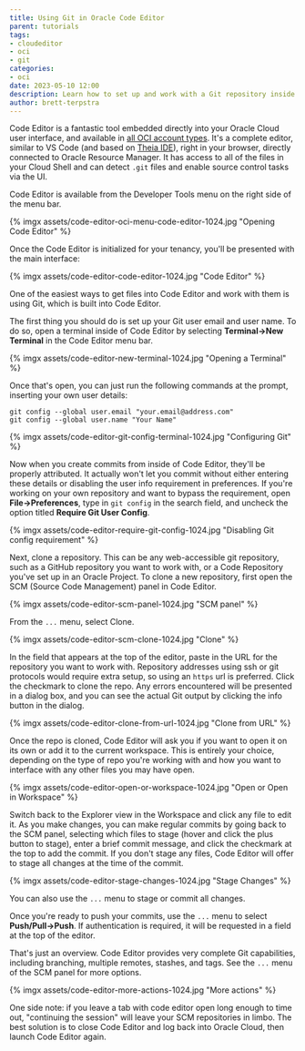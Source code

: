 ```yaml
---
title: Using Git in Oracle Code Editor
parent: tutorials
tags:
- cloudeditor
- oci
- git
categories:
- oci
date: 2023-05-10 12:00
description: Learn how to set up and work with a Git repository inside of Oracle Code Editor, included in your Oracle Cloud account
author: brett-terpstra
---
```

Code Editor is a fantastic tool embedded directly into your Oracle Cloud user interface, and available in [all OCI account types]({{site.urls.always_free}}). It's a complete editor, similar to VS Code (and based on [Theia IDE](https://theia-ide.org/)), right in your browser, directly connected to Oracle Resource Manager. It has access to all of the files in your Cloud Shell and can detect `.git` files and enable source control tasks via the UI.

Code Editor is available from the Developer Tools menu on the right side of the menu bar.

{% imgx assets/code-editor-oci-menu-code-editor-1024.jpg "Opening Code Editor" %}

Once the Code Editor is initialized for your tenancy, you'll be presented with the main interface:

{% imgx assets/code-editor-code-editor-1024.jpg "Code Editor" %}

One of the easiest ways to get files into Code Editor and work with them is using Git, which is built into Code Editor.

The first thing you should do is set up your Git user email and user name. To do so, open a terminal inside of Code Editor by selecting **Terminal->New Terminal** in the Code Editor menu bar. 

{% imgx assets/code-editor-new-terminal-1024.jpg "Opening a Terminal" %}

Once that's open, you can just run the following commands at the prompt, inserting your own user details:

```console
git config --global user.email "your.email@address.com"
git config --global user.name "Your Name"
```

{% imgx assets/code-editor-git-config-terminal-1024.jpg "Configuring Git" %}

Now when you create commits from inside of Code Editor, they'll be properly attributed. It actually won't let you commit without either entering these details or disabling the user info requirement in preferences. If you're working on your own repository and want to bypass the requirement, open **File->Preferences**, type in `git config` in the search field, and uncheck the option titled **Require Git User Config**.

{% imgx assets/code-editor-require-git-config-1024.jpg "Disabling Git config requirement" %}

Next, clone a repository. This can be any web-accessible git repository, such as a GitHub repository you want to work with, or a Code Repository you've set up in an Oracle Project. To clone a new repository, first open the SCM (Source Code Management) panel in Code Editor.

{% imgx assets/code-editor-scm-panel-1024.jpg "SCM panel" %}

From the `...` menu, select Clone.

{% imgx assets/code-editor-scm-clone-1024.jpg "Clone" %}

In the field that appears at the top of the editor, paste in the URL for the repository you want to work with. Repository addresses using ssh or git protocols would require extra setup, so using an `https` url is preferred. Click the checkmark to clone the repo. Any errors encountered will be presented in a dialog box, and you can see the actual Git output by clicking the info button in the dialog.

{% imgx assets/code-editor-clone-from-url-1024.jpg "Clone from URL" %}

Once the repo is cloned, Code Editor will ask you if you want to open it on its own or add it to the current workspace. This is entirely your choice, depending on the type of repo you're working with and how you want to interface with any other files you may have open.

{% imgx assets/code-editor-open-or-workspace-1024.jpg "Open or Open in Workspace" %}

Switch back to the Explorer view in the Workspace and click any file to edit it. As you make changes, you can make regular commits by going back to the SCM panel, selecting which files to stage (hover and click the plus button to stage), enter a brief commit message, and click the checkmark at the top to add the commit. If you don't stage any files, Code Editor will offer to stage all changes at the time of the commit.

{% imgx assets/code-editor-stage-changes-1024.jpg "Stage Changes" %}

You can also use the `...` menu to stage or commit all changes.

Once you're ready to push your commits, use the `...` menu to select **Push/Pull->Push**. If authentication is required, it will be requested in a field at the top of the editor.

That's just an overview. Code Editor provides very complete Git capabilities, including branching, multiple remotes, stashes, and tags. See the `...` menu of the SCM panel for more options.

{% imgx assets/code-editor-more-actions-1024.jpg "More actions" %}

One side note: if you leave a tab with code editor open long enough to time out, "continuing the session" will leave your SCM repositories in limbo. The best solution is to close Code Editor and log back into Oracle Cloud, then launch Code Editor again.
